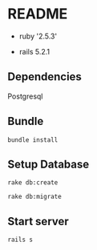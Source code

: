 # README

* ruby '2.5.3'

* rails  5.2.1

## Dependencies
Postgresql

## Bundle 
`bundle install`

## Setup Database 
`rake db:create`

`rake db:migrate`

## Start server
`rails s`